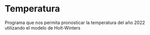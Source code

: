 # Temperatura
Programa que nos permita pronosticar la temperatura del año 2022  utilizando el modelo de Holt-Winters

